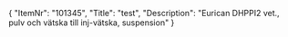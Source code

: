 {
  "ItemNr": "101345",
  "Title": "test",
  "Description": "Eurican DHPPI2 vet., pulv och vätska till inj-vätska, suspension"
}